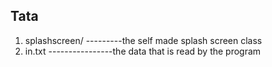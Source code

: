 ## Tata

1.  splashscreen/ ---------the self made splash screen class
2.  in.txt ----------------the data that is read by the program

